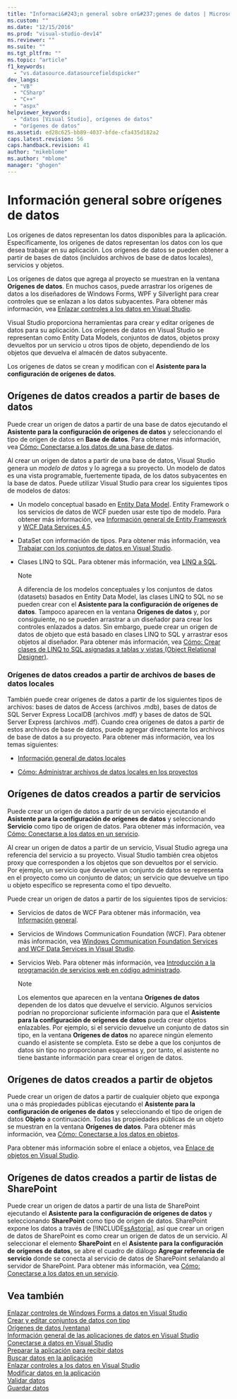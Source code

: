 ```yaml
---
title: "Informaci&#243;n general sobre or&#237;genes de datos | Microsoft Docs"
ms.custom: ""
ms.date: "12/15/2016"
ms.prod: "visual-studio-dev14"
ms.reviewer: ""
ms.suite: ""
ms.tgt_pltfrm: ""
ms.topic: "article"
f1_keywords: 
  - "vs.datasource.datasourcefieldspicker"
dev_langs: 
  - "VB"
  - "CSharp"
  - "C++"
  - "aspx"
helpviewer_keywords: 
  - "datos [Visual Studio], orígenes de datos"
  - "orígenes de datos"
ms.assetid: ed28c625-bb89-4037-bfde-cfa435d182a2
caps.latest.revision: 56
caps.handback.revision: 41
author: "mikeblome"
ms.author: "mblome"
manager: "ghogen"
---
```

# Informaci&#243;n general sobre or&#237;genes de datos
Los orígenes de datos representan los datos disponibles para la aplicación.  Específicamente, los orígenes de datos representan los datos con los que desea trabajar en su aplicación.  Los orígenes de datos se pueden obtener a partir de bases de datos \(incluidos archivos de base de datos locales\), servicios y objetos.  
  
 Los orígenes de datos que agrega al proyecto se muestran en la ventana **Orígenes de datos**.  En muchos casos, puede arrastrar los orígenes de datos a los diseñadores de Windows Forms, WPF y Silverlight para crear controles que se enlazan a los datos subyacentes.  Para obtener más información, vea [Enlazar controles a los datos en Visual Studio](../data-tools/bind-controls-to-data-in-visual-studio.md).  
  
 Visual Studio proporciona herramientas para crear y editar orígenes de datos para su aplicación.  Los orígenes de datos en Visual Studio se representan como Entity Data Models, conjuntos de datos, objetos proxy devueltos por un servicio u otros tipos de objeto, dependiendo de los objetos que devuelva el almacén de datos subyacente.  
  
 Los orígenes de datos se crean y modifican con el **Asistente para la configuración de orígenes de datos**.  
  
## Orígenes de datos creados a partir de bases de datos  
 Puede crear un origen de datos a partir de una base de datos ejecutando el **Asistente para la configuración de orígenes de datos** y seleccionando el tipo de origen de datos en **Base de datos**.  Para obtener más información, vea [Cómo: Conectarse a los datos de una base de datos](../data-tools/how-to-connect-to-data-in-a-database.md).  
  
 Al crear un origen de datos a partir de una base de datos, Visual Studio genera un *modelo de datos* y lo agrega a su proyecto.  Un modelo de datos es una vista programable, fuertemente tipada, de los datos subyacentes en la base de datos.  Puede utilizar Visual Studio para crear los siguientes tipos de modelos de datos:  
  
-   Un modelo conceptual basado en [Entity Data Model](../Topic/Entity%20Data%20Model.md).  Entity Framework o los servicios de datos de WCF pueden usar este tipo de modelo.  Para obtener más información, vea [Información general de Entity Framework](../Topic/Entity%20Framework%20Overview.md) y [WCF Data Services 4.5](../Topic/WCF%20Data%20Services%204.5.md).  
  
-   DataSet con información de tipos.  Para obtener más información, vea [Trabajar con los conjuntos de datos en Visual Studio](../data-tools/dataset-tools-in-visual-studio.md).  
  
-   Clases LINQ to SQL.  Para obtener más información, vea [LINQ a SQL](../Topic/LINQ%20to%20SQL.md).  
  
    > [!NOTE]
    >  A diferencia de los modelos conceptuales y los conjuntos de datos \(datasets\) basados en Entity Data Model, las clases LINQ to SQL no se pueden crear con el **Asistente para la configuración de orígenes de datos**.  Tampoco aparecen en la ventana **Orígenes de datos** y, por consiguiente, no se pueden arrastrar a un diseñador para crear los controles enlazados a datos.  Sin embargo, puede crear un origen de datos de objeto que está basado en clases LINQ to SQL y arrastrar esos objetos al diseñador.  Para obtener más información, vea [Cómo: Crear clases de LINQ to SQL asignadas a tablas y vistas \(Object Relational Designer\)](../data-tools/how-to-create-linq-to-sql-classes-mapped-to-tables-and-views-o-r-designer.md).  
  
### Orígenes de datos creados a partir de archivos de bases de datos locales  
 También puede crear orígenes de datos a partir de los siguientes tipos de archivos: bases de datos de Access \(archivos .mdb\), bases de datos de SQL Server Express LocalDB \(archivos .mdf\) y bases de datos de SQL Server Express \(archivos .mdf\).  Cuando crea orígenes de datos a partir de estos archivos de base de datos, puede agregar directamente los archivos de base de datos a su proyecto.  Para obtener más información, vea los temas siguientes:  
  
-   [Información general de datos locales](../data-tools/local-data-overview.md)  
  
-   [Cómo: Administrar archivos de datos locales en los proyectos](../data-tools/how-to-manage-local-data-files-in-your-project.md)  
  
## Orígenes de datos creados a partir de servicios  
 Puede crear un origen de datos a partir de un servicio ejecutando el **Asistente para la configuración de orígenes de datos** y seleccionando **Servicio** como tipo de origen de datos.  Para obtener más información, vea [Cómo: Conectarse a los datos en un servicio](../data-tools/how-to-connect-to-data-in-a-service.md).  
  
 Al crear un origen de datos a partir de un servicio, Visual Studio agrega una referencia del servicio a su proyecto.  Visual Studio también crea objetos proxy que corresponden a los objetos que son devueltos por el servicio.  Por ejemplo, un servicio que devuelve un conjunto de datos se representa en el proyecto como un conjunto de datos; un servicio que devuelve un tipo u objeto específico se representa como el tipo devuelto.  
  
 Puede crear un origen de datos a partir de los siguientes tipos de servicios:  
  
-   Servicios de datos de WCF  Para obtener más información, vea [Información general](../Topic/WCF%20Data%20Services%20Overview.md).  
  
-   Servicios de Windows Communication Foundation \(WCF\).  Para obtener más información, vea [Windows Communication Foundation Services and WCF Data Services in Visual Studio](../data-tools/windows-communication-foundation-services-and-wcf-data-services-in-visual-studio.md).  
  
-   Servicios Web.  Para obtener más información, vea [Introducción a la programación de servicios web en código administrado](http://msdn.microsoft.com/es-es/bd8861f3-39e1-4c06-995e-677e007eb961).  
  
    > [!NOTE]
    >  Los elementos que aparecen en la ventana **Orígenes de datos** dependen de los datos que devuelve el servicio.  Algunos servicios podrían no proporcionar suficiente información para que el **Asistente para la configuración de orígenes de datos** pueda crear objetos enlazables.  Por ejemplo, si el servicio devuelve un conjunto de datos sin tipo, en la ventana **Orígenes de datos** no aparece ningún elemento cuando el asistente se completa.  Esto se debe a que los conjuntos de datos sin tipo no proporcionan esquemas y, por tanto, el asistente no tiene bastante información para crear el origen de datos.  
  
## Orígenes de datos creados a partir de objetos  
 Puede crear un origen de datos a partir de cualquier objeto que exponga una o más propiedades públicas ejecutando el **Asistente para la configuración de orígenes de datos** y seleccionando el tipo de origen de datos **Objeto** a continuación.  Todas las propiedades públicas de un objeto se muestran en la ventana **Orígenes de datos**.  Para obtener más información, vea [Cómo: Conectarse a los datos en objetos](../Topic/How%20to:%20Connect%20to%20Data%20in%20Objects.md).  
  
 Para obtener más información sobre el enlace a objetos, vea [Enlace de objetos en Visual Studio](../data-tools/bind-objects-in-visual-studio.md).  
  
## Orígenes de datos creados a partir de listas de SharePoint  
 Puede crear un origen de datos a partir de una lista de SharePoint ejecutando el **Asistente para la configuración de orígenes de datos** y seleccionando **SharePoint** como tipo de origen de datos.  SharePoint expone los datos a través de [!INCLUDE[ssAstoria](../data-tools/includes/ssastoria_md.md)], así que crear un origen de datos de SharePoint es como crear un origen de datos de un servicio.  Al seleccionar el elemento **SharePoint** en el **Asistente para la configuración de orígenes de datos**, se abre el cuadro de diálogo **Agregar referencia de servicio** donde se conecta al servicio de datos de SharePoint señalando al servidor de SharePoint.  Para obtener más información, vea [Cómo: Conectarse a los datos en un servicio](../data-tools/how-to-connect-to-data-in-a-service.md).  
  
## Vea también  
 [Enlazar controles de Windows Forms a datos en Visual Studio](../data-tools/bind-windows-forms-controls-to-data-in-visual-studio.md)   
 [Crear y editar conjuntos de datos con tipo](../data-tools/creating-and-editing-typed-datasets.md)   
 [Orígenes de datos \(ventana\)](../Topic/Data%20Sources%20Window.md)   
 [Información general de las aplicaciones de datos en Visual Studio](../data-tools/overview-of-data-applications-in-visual-studio.md)   
 [Conectarse a datos en Visual Studio](../data-tools/connecting-to-data-in-visual-studio.md)   
 [Preparar la aplicación para recibir datos](../Topic/Preparing%20Your%20Application%20to%20Receive%20Data.md)   
 [Buscar datos en la aplicación](../data-tools/fetching-data-into-your-application.md)   
 [Enlazar controles a los datos en Visual Studio](../data-tools/bind-controls-to-data-in-visual-studio.md)   
 [Modificar datos en la aplicación](../data-tools/editing-data-in-your-application.md)   
 [Validar datos](../Topic/Validating%20Data.md)   
 [Guardar datos](../data-tools/saving-data.md)
